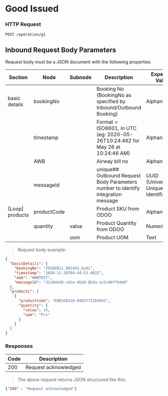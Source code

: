 # Good Issued

### HTTP Request

`POST /operation/gi`

## Inbound Request Body Parameters 

Request body must be a JSON document with the following properties

| Section | Node   | Subnode  | Description | Expected Value | Required 
| ----- | ------| ------| ------------------ | ----| --- | 
| basic details|bookingNo||Booking No (BookingNo as specified by Inbound/Outbound Booking) | Alphanumeric| Yes | 
| | timestamp |  | Format = ISO8601, in UTC (eg: 2020-05-26T10:24:46Z for May 26 at 10:24:46 AM) |  Alphanumeric| Yes|
||AWB||Airway bill no |Alphanumeric | Yes
||messageId||unique## Outbound Request Body Parameters  number to identify integration message| UUID (Universally Unique Identifier) | Yes|
| [Loop] products|productCode||Product SKU from ODOO| Alphanumeric|Yes
||quantity|value |Product Quantity from ODOO| Numeric |Yes
|||uom|Product UOM|Text |Yes


> Request body example:

```json
{
  "basicDetails": {
    "bookingNo": "20200811_081455_budi",
    "timestamp": "2020-11-19T04:44:53.002Z",
    "awb": "AWBTEST",
    "messageId": "32a9de58-c62a-4b20-8b3a-ac5c007f9448"
  },
  "products": [
    {
      "productCode": "ENESS0318-8992772265041",
      "quantity": {
        "value": 10,
        "uom": "Pcs"
      }
    }
  ]
}
```

### Responses 

|Code| Description 
|----|---------------------
| 200| Request acknowledged 


> The above request returns JSON structured like this:

```json
{"200" : "Request acknowledged"}
```
